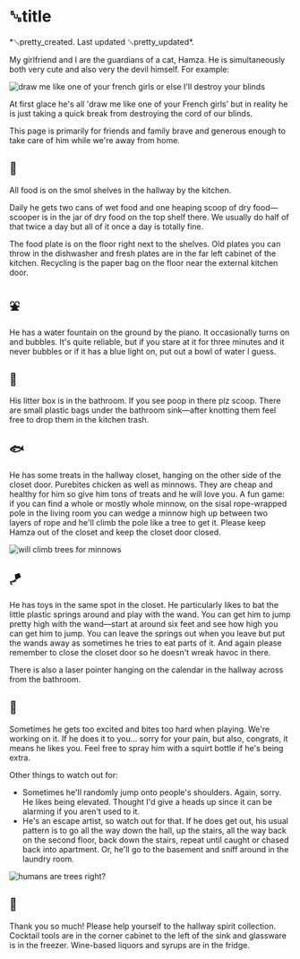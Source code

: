 # ␚title

<div id="created">*␚pretty_created. Last updated ␚pretty_updated*.</div>

<div id="content-text">

My girlfriend and I are the guardians of a cat, Hamza. He is simultaneously both very cute and also
very the devil himself. For example:

<img src="/french-girl.jpg" alt="draw me like one of your french girls or else I'll destroy your blinds"/>

At first glace he's all 'draw me like one of your French girls' but in reality he is just taking a
quick break from destroying the cord of our blinds.

This page is primarily for friends and family brave and generous enough to take care of him while
we're away from home.

## 🍖

All food is on the smol shelves in the hallway by the kitchen.

Daily he gets two cans of wet food and one heaping scoop of dry food—scooper is in the jar of dry
food on the top shelf there. We usually do half of that twice a day but all of it once a day is
totally fine.

The food plate is on the floor right next to the shelves. Old plates you can throw in the dishwasher
and fresh plates are in the far left cabinet of the kitchen. Recycling is the paper bag on the floor
near the external kitchen door.

## ⛲️

He has a water fountain on the ground by the piano. It occasionally turns on and bubbles. It's quite
reliable, but if you stare at it for three minutes and it never bubbles or if it has a blue light
on, put out a bowl of water I guess.

## 💩

His litter box is in the bathroom. If you see poop in there plz scoop. There are small plastic bags
under the bathroom sink—after knotting them feel free to drop them in the kitchen trash.

## 🐟

He has some treats in the hallway closet, hanging on the other side of the closet door. Purebites
chicken as well as minnows. They are cheap and healthy for him so give him tons of treats and he
will love you.  A fun game: if you can find a whole or mostly whole minnow, on the sisal
rope-wrapped pole in the living room you can wedge a minnow high up between two layers of rope and
he'll climb the pole like a tree to get it. Please keep Hamza out of the closet and keep the closet
door closed.

<img src="/minnows.jpg" alt="will climb trees for minnows"/>

## 🪁

He has toys in the same spot in the closet. He particularly likes to bat the little plastic springs
around and play with the wand. You can get him to jump pretty high with the wand—start at around six
feet and see how high you can get him to jump.  You can leave the springs out when you leave but put
the wands away as sometimes he tries to eat parts of it. And again please remember to close the
closet door so he doesn't wreak havoc in there.

There is also a laser pointer hanging on the calendar in the hallway across from the bathroom.

## 🦷

Sometimes he gets too excited and bites too hard when playing. We're working on it. If he does it to
you... sorry for your pain, but also, congrats, it means he likes you. Feel free to spray him with a
squirt bottle if he's being extra.

Other things to watch out for:

* Sometimes he'll randomly jump onto people's shoulders. Again, sorry. He likes being elevated.
  Thought I'd give a heads up since it can be alarming if you aren't used to it.
* He's an escape artist, so watch out for that. If he does get out, his usual pattern is to go all
  the way down the hall, up the stairs, all the way back on the second floor, back down the stairs,
  repeat until caught or chased back into apartment. Or, he'll go to the basement and sniff around
  in the laundry room.

<img src="/shouldercat.jpg" alt="humans are trees right?"/>

## 🥃

Thank you so much! Please help yourself to the hallway spirit collection. Cocktail tools are in the
corner cabinet to the left of the sink and glassware is in the freezer. Wine-based liquors and
syrups are in the fridge.

</div>
